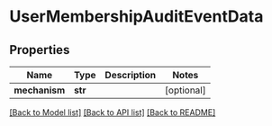 # UserMembershipAuditEventData

## Properties
Name | Type | Description | Notes
------------ | ------------- | ------------- | -------------
**mechanism** | **str** |  | [optional] 

[[Back to Model list]](../README.md#documentation-for-models) [[Back to API list]](../README.md#documentation-for-api-endpoints) [[Back to README]](../README.md)

